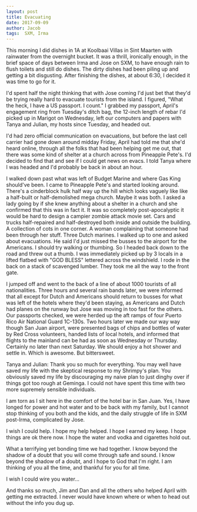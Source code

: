 ```yaml
---
layout: post
title: Evacuating
date: 2017-09-09
author: Jacob
tags:  SXM, Irma
---
```


This morning I did dishes in 1A at Koolbaai Villas in Sint Maarten with rainwater from the overnight bucket.   It was a thrill, ironically enough, in the brief space of days between Irma and Jose on SXM, to have enough rain to flush toilets and still do dishes.  The dirty dishes had been piling up and getting a bit disgusting.  After finishing the dishes, at about 6:30, I decided it was time to go for it.  

I'd spent half the night thinking that with Jose coming I'd just bet that they'd be trying really  hard to evacuate tourists from the island.  I figured, "What the heck, I have a US passport.  I count."  I grabbed my passport, April's engagement ring from Tuesday's ditch bag, the 12-inch length of rebar I'd picked up in Marigot on Wednesday, left our computers and papers with Tanya and Julian, my hosts since Tuesday, and headed out. 

I'd had zero official communication on evacuations, but before the last cell carrier had gone down around midday Friday, April had told me that she'd heard online, through all the folks that had been helping get me out, that there was some kind of shelter at a church across from Pineapple Pete's.  I'd decided to find that and see if I could get news on evacs.  I told Tanya where I was headed and I'd probably be back in about an hour.

I walked down past what was left of Budget Marine and where Gas King should've been.  I came to Pineapple Pete's and  started looking around.  There's a cinderblock hulk half way up the hill which looks vaguely like like a half-built or half-demolished mega church.  Maybe it was both.  I asked a lady going by if she knew anything about a shelter in a church and she confirmed that this was in fact it.  It was so completely post-apocalyptic it would be hard to design a campier zombie attack movie set. Cars and trucks half-repaired and half-destroyed both inside and outside the building.  A collection of cots in one corner.  A woman complaining that someone had been through her stuff.  Three Dutch marines.  I walked up to one and asked about evacuations.  He said I'd just missed the busses to the airport for the Americans. I should try walking or thumbing.  So I headed back down to the road and threw out a thumb.  I was immediately picked up by 3 locals in a lifted flatbed with "GOD BLESS" lettered across the windshield. I rode in the back on a stack of scavenged lumber. They took me all the way to the front gate.   

I jumped off and went to the back of a line of about 1000 tourists of all nationalities.   Three hours and several rain bands later, we were informed that all except for Dutch and Americans should return to busses for what was left of the hotels where they'd been staying, as Americans and Dutch had planes on the runway but Jose was moving in too fast for the others.  Our passports checked, we were herded up the aft ramps of four Puerto Rico Air National Guard 1C-130s.  Two hours later we made our way way though San Juan airport, were presented bags of chips and bottles of water by Red Cross volunteers, handed lists of local hotels, and informed that flights  to the mainland can be had as soon as Wednesday or Thursday. Certainly no later than next Saturday.   We should enjoy a hot shower and settle in.  Which is awesome.  But bittersweet.  
 
Tanya and Julian:  Thank you so much for everything.  You may well  have saved my life with the skeptical response to my Shrimpy's plan.  You obviously saved my life by discouraging my naive plan to just dinghy over if things got too rough at Geminga.  I could not have spent this time with two more supremely sensible individuals.  

I am torn as I sit here in the comfort of the hotel bar in San Juan.  Yes, I have longed for power and hot water and to be back with my family, but I cannot stop thinking of you both and the kids, and the daily struggle of life in SXM post-Irma, complicated by Jose.  

I wish I could help.  I hope my help helped.  I hope I earned my keep.  I hope things are ok there now.  I hope the water and vodka and cigarettes hold out.  

What a terrifying yet bonding time we had together. I know beyond the shadow of a doubt that you will come through safe and sound.  I know beyond the shadow of a doubt, and I hope to God that I'm right.  I am thinking of you all the time, and thankful for you for all time.  

I wish I could wire you water...

And thanks so much, Jim and Dan and all the others who helped April with getting me extracted.  I never would have known where or when to head out without the info you dug up.
